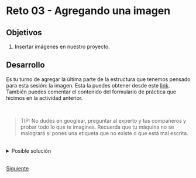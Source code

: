 # Reto 03 - Agregando una imagen

## Objetivos
1. Insertar imágenes en nuestro proyecto.
## Desarrollo

Es tu turno de agregar la última parte de la estructura que tenemos pensado para esta sesión: la imagen. Esta la puedes obtener desde este [link](https://ignos.blog/wp-content/uploads/2021/04/capterra.png). También puedes comentar el contenido del formulario de práctica que hicimos en la actividad anterior.

<br/>

> TIP: No dudes en googlear, preguntar al experto y tus compañeros y probar todo lo que te
> imagines. Recuerda que tu máquina no se malogrará si pones una etiqueta que no existe o
> que está mal escrita.

<br/>

<details><summary>Posible solución</summary>
<p>

```html
<body>
  <!-- Aqui va el html que hemos escrito hasta ahora-->
  <img src="https://ignos.blog/wp-content/uploads/2021/04/capterra.png" alt="imagen capterra" />
</body>
```

</p>
</details>

<br/>

[Siguiente](../Ejemplo%2005/README.md)

